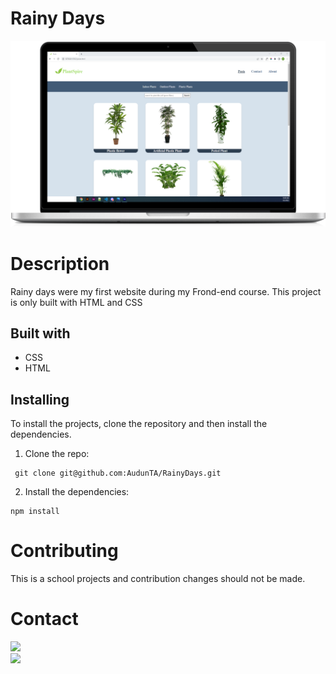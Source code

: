 # Rainy Days

![The PlantSpire homepage](https://github.com/AudunTA/PlantSpire_p/blob/master/images/plantSpire2_00000.png "Logo")



# Description
Rainy days were my first website during my Frond-end course. This project is only built with HTML and CSS

## Built with

* CSS
* HTML



## Installing

To install the projects, clone the repository and then install the dependencies.

1. Clone the repo:
 ```
  git clone git@github.com:AudunTA/RainyDays.git
 ```
2. Install the dependencies:
```
npm install
```

# Contributing
This is a school projects and contribution changes should not be made.


# Contact

[![](https://img.shields.io/badge/GitHub-100000?style=for-the-badge&logo=github&logoColor=white)](https://github.com/AudunTA) <br />
[![](https://img.shields.io/badge/LinkedIn-0077B5?style=for-the-badge&logo=linkedin&logoColor=white)](https://www.linkedin.com/in/audun-thompson-anderssen-79b3b3222/)




